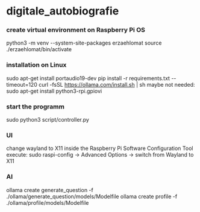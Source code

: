 # digitale_autobiografie

### create virtual environment on Raspberry Pi OS
python3 -m venv --system-site-packages erzaehlomat
source ./erzaehlomat/bin/activate

### installation on Linux
sudo apt-get install portaudio19-dev
pip install -r requirements.txt --timeout=120
curl -fsSL https://ollama.com/install.sh | sh
maybe not needed: sudo apt-get install python3-rpi.gpiovi

### start the programm
sudo python3 script/controller.py

### UI
change wayland to X11 inside the Raspberry Pi Software Configuration Tool
execute: sudo raspi-config -> Advanced Options -> switch from Wayland to X11

### AI
ollama create generate_question -f ./ollama/generate_question/models/Modelfile
ollama create profile -f ./ollama/profile/models/Modelfile